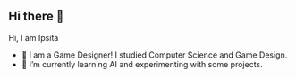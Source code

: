 ## Hi there 👋

Hi, I am Ipsita
- 🔭 I am a Game Designer! I studied Computer Science and Game Design.
- 🌱 I’m currently learning AI and experimenting with some projects.
